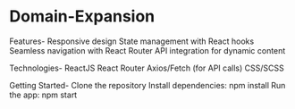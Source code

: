 # Domain-Expansion

Features-
Responsive design
State management with React hooks
Seamless navigation with React Router
API integration for dynamic content

Technologies-
ReactJS
React Router
Axios/Fetch (for API calls)
CSS/SCSS

Getting Started-
Clone the repository
Install dependencies: npm install
Run the app: npm start
